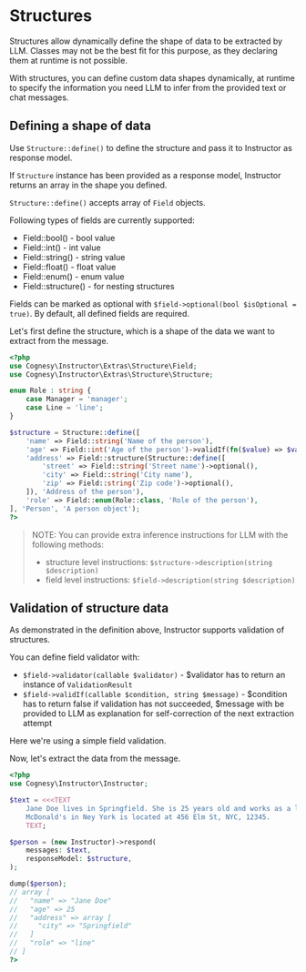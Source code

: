 # Structures

Structures allow dynamically define the shape of data to be extracted
by LLM. Classes may not be the best fit for this purpose, as they declaring
them at runtime is not possible.

With structures, you can define custom data shapes dynamically, at runtime
to specify the information you need LLM to infer from the provided text or
chat messages.



## Defining a shape of data

Use `Structure::define()` to define the structure and pass it to Instructor
as response model.

If `Structure` instance has been provided as a response model, Instructor
returns an array in the shape you defined.

`Structure::define()` accepts array of `Field` objects.

Following types of fields are currently supported:
- Field::bool() - bool value
- Field::int() - int value
- Field::string() - string value
- Field::float() - float value
- Field::enum() - enum value
- Field::structure() - for nesting structures

Fields can be marked as optional with `$field->optional(bool $isOptional = true)`.
By default, all defined fields are required.

Let's first define the structure, which is a shape of the data we want to extract from the message.

```php
<?php
use Cognesy\Instructor\Extras\Structure\Field;
use Cognesy\Instructor\Extras\Structure\Structure;

enum Role : string {
    case Manager = 'manager';
    case Line = 'line';
}

$structure = Structure::define([
    'name' => Field::string('Name of the person'),
    'age' => Field::int('Age of the person')->validIf(fn($value) => $value > 0, "Age has to be positive number"),
    'address' => Field::structure(Structure::define([
        'street' => Field::string('Street name')->optional(),
        'city' => Field::string('City name'),
        'zip' => Field::string('Zip code')->optional(),
    ]), 'Address of the person'),
    'role' => Field::enum(Role::class, 'Role of the person'),
], 'Person', 'A person object');
?>
```

> NOTE: You can provide extra inference instructions for LLM with the following methods:
>
> - structure level instructions: `$structure->description(string $description)`
> - field level instructions: `$field->description(string $description)`


## Validation of structure data

As demonstrated in the definition above, Instructor supports validation of structures.

You can define field validator with:
- `$field->validator(callable $validator)` - $validator has to return an instance of `ValidationResult`
- `$field->validIf(callable $condition, string $message)` - $condition has to return false if validation has not succeeded, $message with be provided to LLM as explanation for self-correction of the next extraction attempt

Here we're using a simple field validation.

Now, let's extract the data from the message.

```php
<?php
use Cognesy\Instructor\Instructor;

$text = <<<TEXT
    Jane Doe lives in Springfield. She is 25 years old and works as a line worker. 
    McDonald's in Ney York is located at 456 Elm St, NYC, 12345.
    TEXT;

$person = (new Instructor)->respond(
    messages: $text,
    responseModel: $structure,
);

dump($person);
// array [
//   "name" => "Jane Doe"
//   "age" => 25
//   "address" => array [
//     "city" => "Springfield"
//   ]
//   "role" => "line"
// ]
?>
```
